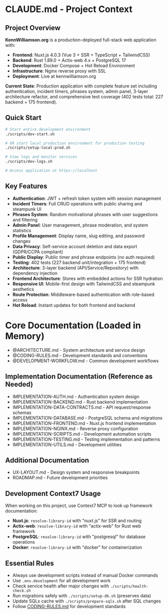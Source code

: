 # CLAUDE.md - Project Context

## Project Overview
**KennWilliamson.org** is a production-deployed full-stack web application with:
- **Frontend**: Nuxt.js 4.0.3 (Vue 3 + SSR + TypeScript + TailwindCSS)
- **Backend**: Rust 1.89.0 + Actix-web 4.x + PostgreSQL 17
- **Development**: Docker Compose + Hot Reload Environment
- **Infrastructure**: Nginx reverse proxy with SSL
- **Deployment**: Live at kennwilliamson.org

**Current State**: Production application with complete feature set including authentication, incident timers, phrases system, admin panel, 3-layer architecture refactor, and comprehensive test coverage (402 tests total: 227 backend + 175 frontend).

## Quick Start
```bash
# Start entire development environment
./scripts/dev-start.sh

# OR start local production environment for production testing
./scripts/setup-local-prod.sh

# View logs and monitor services
./scripts/dev-logs.sh

# Access application at https://localhost
```

## Key Features
- **Authentication**: JWT + refresh token system with session management
- **Incident Timers**: Full CRUD operations with public sharing and steampunk UI
- **Phrases System**: Random motivational phrases with user suggestions and filtering
- **Admin Panel**: User management, phrase moderation, and system statistics
- **Profile Management**: Display name, slug editing, and password changes
- **Data Privacy**: Self-service account deletion and data export (GDPR/CCPA compliant)
- **Public Display**: Public timer and phrase endpoints (no auth required)
- **Testing**: 402 tests (227 backend unit/integration + 175 frontend)
- **Architecture**: 3-layer backend (API/Service/Repository) with dependency injection
- **Frontend Architecture**: Stores with embedded actions for SSR hydration
- **Responsive UI**: Mobile-first design with TailwindCSS and steampunk aesthetics
- **Route Protection**: Middleware-based authentication with role-based access
- **Hot Reload**: Instant updates for both frontend and backend

# Core Documentation (Loaded in Memory)
- @ARCHITECTURE.md - System architecture and service design
- @CODING-RULES.md - Development standards and conventions
- @DEVELOPMENT-WORKFLOW.md - Common development workflows

## Implementation Documentation (Reference as Needed)
- IMPLEMENTATION-AUTH.md - Authentication system design
- IMPLEMENTATION-BACKEND.md - Rust backend implementation
- IMPLEMENTATION-DATA-CONTRACTS.md - API request/response schemas
- IMPLEMENTATION-DATABASE.md - PostgreSQL schema and migrations
- IMPLEMENTATION-FRONTEND.md - Nuxt.js frontend implementation
- IMPLEMENTATION-NGINX.md - Reverse proxy configuration
- IMPLEMENTATION-SCRIPTS.md - Development automation scripts
- IMPLEMENTATION-TESTING.md - Testing implementation and patterns
- IMPLEMENTATION-UTILS.md - Development utilities

## Additional Documentation
- UX-LAYOUT.md - Design system and responsive breakpoints
- ROADMAP.md - Future development priorities

## Development Context7 Usage
When working on this project, use Context7 MCP to look up framework documentation:
- **Nuxt.js**: `resolve-library-id` with "nuxt.js" for SSR and routing
- **Actix-web**: `resolve-library-id` with "actix-web" for Rust web framework
- **PostgreSQL**: `resolve-library-id` with "postgresql" for database operations
- **Docker**: `resolve-library-id` with "docker" for containerization

## Essential Rules
- Always use development scripts instead of manual Docker commands
- Use `.env.development` for all development work
- Check service health after major changes with `./scripts/health-check.sh`
- Run migrations safely with `./scripts/setup-db.sh` (preserves data)
- Update SQLx cache with `./scripts/prepare-sqlx.sh` after SQL changes
- Follow [CODING-RULES.md](CODING-RULES.md) for development standards